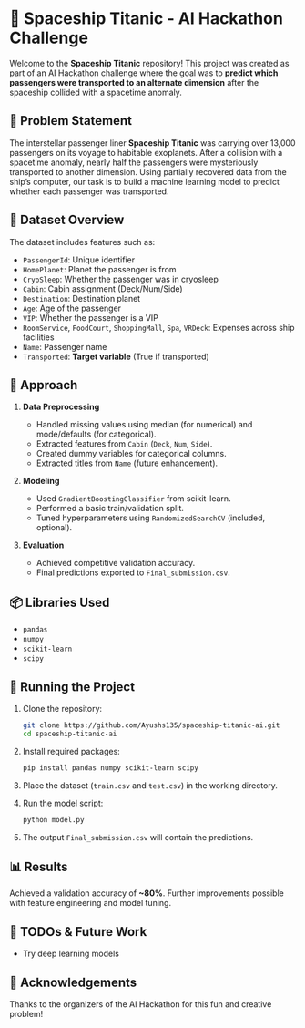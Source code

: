 
# 🚀 Spaceship Titanic - AI Hackathon Challenge

Welcome to the **Spaceship Titanic** repository! This project was created as part of an AI Hackathon challenge where the goal was to **predict which passengers were transported to an alternate dimension** after the spaceship collided with a spacetime anomaly.

## 🧩 Problem Statement

The interstellar passenger liner **Spaceship Titanic** was carrying over 13,000 passengers on its voyage to habitable exoplanets. After a collision with a spacetime anomaly, nearly half the passengers were mysteriously transported to another dimension. Using partially recovered data from the ship’s computer, our task is to build a machine learning model to predict whether each passenger was transported.

## 📁 Dataset Overview

The dataset includes features such as:

- `PassengerId`: Unique identifier
- `HomePlanet`: Planet the passenger is from
- `CryoSleep`: Whether the passenger was in cryosleep
- `Cabin`: Cabin assignment (Deck/Num/Side)
- `Destination`: Destination planet
- `Age`: Age of the passenger
- `VIP`: Whether the passenger is a VIP
- `RoomService`, `FoodCourt`, `ShoppingMall`, `Spa`, `VRDeck`: Expenses across ship facilities
- `Name`: Passenger name
- `Transported`: **Target variable** (True if transported)

## 🧠 Approach

1. **Data Preprocessing**
   - Handled missing values using median (for numerical) and mode/defaults (for categorical).
   - Extracted features from `Cabin` (`Deck`, `Num`, `Side`).
   - Created dummy variables for categorical columns.
   - Extracted titles from `Name` (future enhancement).

2. **Modeling**
   - Used `GradientBoostingClassifier` from scikit-learn.
   - Performed a basic train/validation split.
   - Tuned hyperparameters using `RandomizedSearchCV` (included, optional).

3. **Evaluation**
   - Achieved competitive validation accuracy.
   - Final predictions exported to `Final_submission.csv`.

## 📦 Libraries Used

- `pandas`
- `numpy`
- `scikit-learn`
- `scipy`

## 🏁 Running the Project

1. Clone the repository:
   ```bash
   git clone https://github.com/Ayushs135/spaceship-titanic-ai.git
   cd spaceship-titanic-ai
   ```

2. Install required packages:
   ```bash
   pip install pandas numpy scikit-learn scipy
   ```

3. Place the dataset (`train.csv` and `test.csv`) in the working directory.

4. Run the model script:
   ```bash
   python model.py
   ```

5. The output `Final_submission.csv` will contain the predictions.

## 📊 Results

Achieved a validation accuracy of **~80%**. Further improvements possible with feature engineering and model tuning.


## 📌 TODOs & Future Work

- Try deep learning models

## 🙌 Acknowledgements

Thanks to the organizers of the AI Hackathon for this fun and creative problem!
